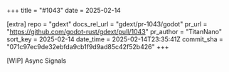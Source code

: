 +++
title = "#1043"
date = 2025-02-14

[extra]
repo = "gdext"
docs_rel_url = "gdext/pr-1043/godot"
pr_url = "https://github.com/godot-rust/gdext/pull/1043"
pr_author = "TitanNano"
sort_key = 2025-02-14
date_time = 2025-02-14T23:35:41Z
commit_sha = "071c97ec9de32ebfda9cb1f9d9ad85c42f52b426"
+++

[WIP] Async Signals
